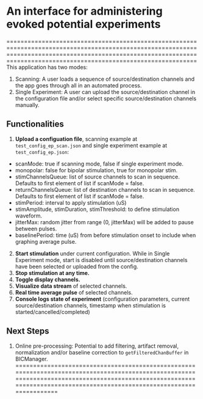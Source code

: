 # An interface for administering evoked potential experiments
========================================================================================================================================================================================================================
This application has two modes:
1. Scanning: A user loads a sequence of source/destination channels and the app goes through all in an automated process.
2. Single Experiment: A user can upload the source/destination channel in the configuration file and/or select specific source/destination channels manually.

## Functionalities
1. **Upload a configuation file**, scanning example at `test_config_ep_scan.json` and single experiment example at `test_config_ep.json`:
* scanMode: true if scanning mode, false if single experiment mode.
* monopolar: false for bipolar stimulation, true for monopolar stim.
* stimChannelsQueue: list of source channels to scan in sequence. Defaults to first element of list if scanMode = false.
* returnChannelsQueue: list of destination channels to scan in sequence. Defaults to first element of list if scanMode = false.
* stimPeriod: interval to apply stimulation (uS)
* stimAmplitude, stimDuration, stimThreshold: to define stimulation waveform.
* jitterMax: random jitter from range (0, jitterMax) will be added to pause between pulses.
* baselinePeriod: time (uS) from before stimulation onset to include when graphing average pulse.

2. **Start stimulation** under current configuration. While in Single Experiment mode, start is disabled until source/destination channels have been selected or uploaded from the config. 
3. **Stop stimulation at any time.**
4. **Toggle display channels.**
5. **Visualize data stream** of selected channels.
6. **Real time average pulse** of selected channels.
7. **Console logs state of experiment** (configuration parameters, current source/destination channels, timestamp when stimulation is started/cancelled/completed)

## Next Steps
1. Online pre-processing: Potential to add filtering, artifact removal, normalization and/or baseline correction to `getFilteredChanBuffer` in BICManager. 
========================================================================================================================================================================================================================

